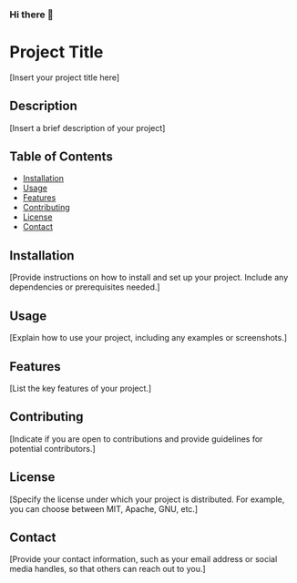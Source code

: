 ### Hi there 👋

# Project Title

[Insert your project title here]

## Description

[Insert a brief description of your project]

## Table of Contents

- [Installation](#installation)
- [Usage](#usage)
- [Features](#features)
- [Contributing](#contributing)
- [License](#license)
- [Contact](#contact)

## Installation

[Provide instructions on how to install and set up your project. Include any dependencies or prerequisites needed.]

## Usage

[Explain how to use your project, including any examples or screenshots.]

## Features

[List the key features of your project.]

## Contributing

[Indicate if you are open to contributions and provide guidelines for potential contributors.]

## License

[Specify the license under which your project is distributed. For example, you can choose between MIT, Apache, GNU, etc.]

## Contact

[Provide your contact information, such as your email address or social media handles, so that others can reach out to you.]

